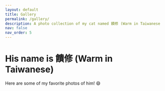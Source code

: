 ```yaml
---
layout: default
title: Gallery
permalink: /gallery/
description: A photo collection of my cat named 饋修 (Warm in Taiwanese).
nav: false
nav_order: 5
---
```


# His name is 饋修 (Warm in Taiwanese)

Here are some of my favorite photos of him! :smile:

<div class="gallery-grid" id="galleryGrid"></div>

<!-- Modal for half-screen view -->
<div id="modal" class="modal" onclick="closeModal(event)">
  <div class="modal-content-wrapper">
    <img class="modal-content" id="modal-img">
    <div class="caption" id="modal-caption"></div>
    <a class="prev" onclick="changePhoto(-1)">&#10094;</a>
    <a class="next" onclick="changePhoto(1)">&#10095;</a>
  </div>
</div>

<style>
/* Gallery Grid */
.gallery-grid {
  display: grid;
  gap: 15px;
  grid-template-columns: repeat(auto-fit, minmax(200px, 1fr));
  padding: 20px;
}

.gallery-item img {
  width: 100%;
  height: 100%;
  border-radius: 8px;
  box-shadow: 0 4px 8px rgba(0, 0, 0, 0.2);
  transition: transform 0.2s ease;
  object-fit: cover;
}

.gallery-item img:hover {
  transform: scale(1.05);
  cursor: pointer;
}

/* Modal Style */
.modal {
  display: none;
  position: fixed;
  z-index: 1000;
  left: 0;
  top: 0;
  width: 100%;
  height: 100%;
  background-color: rgba(0, 0, 0, 0.85); /* Dark transparent background */
}

.modal-content-wrapper {
  position: relative;
  margin: auto;
  top: 50%;
  transform: translateY(-50%);
  width: 80%;
  max-width: 600px;
  text-align: center;
}

.modal-content {
  width: 100%;
  max-height: 80vh;
  object-fit: contain;
  border-radius: 8px;
  box-shadow: 0 4px 8px rgba(0, 0, 0, 0.5); /* Soft shadow to make it stand out */
}

.caption {
  text-align: center;
  color: #fff;
  font-size: 16px;
  margin-top: 10px;
}

/* Navigation Buttons */
.prev, .next {
  position: absolute;
  top: 50%;
  color: #333; /* Dark gray arrows for better visibility */
  font-size: 30px;
  font-weight: bold;
  cursor: pointer;
  user-select: none;
  transform: translateY(-50%);
  padding: 10px;
  background-color: rgba(255, 255, 255, 0.6); /* Slightly transparent background */
  border-radius: 50%;
}

.prev { left: 10px; }
.next { right: 10px; }

.prev:hover, .next:hover {
  color: #000; /* Darker hover effect */
  background-color: rgba(255, 255, 255, 0.8);
}

</style>

<script>
// Shuffling function
function shuffle(array) {
  for (let i = array.length - 1; i > 0; i--) {
    const j = Math.floor(Math.random() * (i + 1));
    [array[i], array[j]] = [array[j], array[i]];
  }
  return array;
}

// Pre-shuffle and load images on page load
document.addEventListener("DOMContentLoaded", function() {
  const photos = [
    {% for photo in site.static_files %}
      {% if photo.path contains '/assets/img/warm/' %}
        { src: "{{ photo.path | relative_url }}", alt: "Cute cat photo" },
      {% endif %}
    {% endfor %}
  ];

  const shuffledPhotos = shuffle(photos);
  const galleryGrid = document.getElementById("galleryGrid");

  shuffledPhotos.forEach(photo => {
    const galleryItem = document.createElement("div");
    galleryItem.classList.add("gallery-item");

    const img = document.createElement("img");
    img.src = photo.src;
    img.alt = photo.alt;
    img.loading = "lazy";
    img.onclick = () => openModal(photo.src);

    galleryItem.appendChild(img);
    galleryGrid.appendChild(galleryItem);
  });
});

let currentIndex = 0;

function openModal(src) {
  document.getElementById("modal").style.display = "block";
  document.getElementById("modal-img").src = src;
  currentIndex = Array.from(document.querySelectorAll('.gallery-item img')).findIndex(img => img.src.includes(src));
}

function closeModal(event) {
  if (event.target.classList.contains('modal')) {
    document.getElementById("modal").style.display = "none";
  }
}

function changePhoto(step) {
  const photos = Array.from(document.querySelectorAll('.gallery-item img'));
  currentIndex = (currentIndex + step + photos.length) % photos.length;
  document.getElementById("modal-img").src = photos[currentIndex].src;
}
</script>
